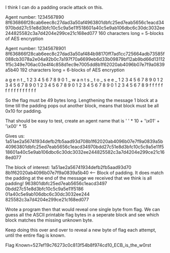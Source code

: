 I think I can do a padding oracle attack on this.

Agent number: 1234567890
8f636866f28cab6eec8c27dad3a50af4963801dbfc25ed7eab5656c1eacd34970bdd27c51e8d3bfc10c5c9a5e11f518601a40c5e9ab106dbc6c30dc3032ee244825582c3a7d4204e299ce21c168ed077
160 characters long = 5-blocks of AES encryption


Agent number: 12345678901
8f636866f28cab6eec8c27dad3a50af484b98170ff7ad1cc725664adb73585f088cb3078a2e04a92b0c7a197f70a6699eb6d33b09879bf12ab9bd66d131121f5c349e706ac03e4f4c858d1ec9e7005dd8b1f62020ab4096b07e7f9a0839a5b40
192 characters long = 6-blocks of AES encryption

a g e n t _ 1 2 3 4 5 6 7 8 9 0 1 _ w a n t s _ t o _ s e e _ 1 2 3 4 5 6 7 8 9 0 1 2 3 4 5 6 7 8 9 0 1 2 3 4 5 6 7 8 9 0 1 2 3 4 5 6 7 8 9 0 1 2 3 4 5 6 7 8 9 f f f f f f f f f f f f f f f f

So the flag must be 49 bytes long.  Lengthening the message 1 block at a time till the padding pops out another block, means that block must be all 0x10 for padding.

That should be easy to test, create an agent name that is ' ' * 10 + '\x01' + '\x00' * 15

Gives us:
1a51ae2a56741934defb2fb5aad93d708b1f62020ab4096b07e7f9a0839a5b40963801dbfc25ed7eab5656c1eacd34970bdd27c51e8d3bfc10c5c9a5e11f518601a40c5e9ab106dbc6c30dc3032ee244825582c3a7d4204e299ce21c168ed077

The block of interest:
1a51ae2a56741934defb2fb5aad93d70
8b1f62020ab4096b07e7f9a0839a5b40 <-- Block of padding.  It does match the padding at the end of the message we received that we think is all padding!
963801dbfc25ed7eab5656c1eacd3497
0bdd27c51e8d3bfc10c5c9a5e11f5186
01a40c5e9ab106dbc6c30dc3032ee244
825582c3a7d4204e299ce21c168ed077

Wrote a program then that would reveal one single byte from flag.  We can guess all the ASCII
printable flag bytes in a seperate block and see which block matches the missing unknown byte.

Keep doing this over and over to reveal a new byte of flag each attempt, until the entire flag
is known.

Flag Known=527ef19c76273c0c813f54b8f974cd10_ECB_is_the_w0rst

